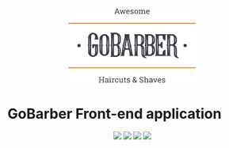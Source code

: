 <h1 align="center">
  <img src="./.github/logo.svg" height="150px" >
</h1>

# GoBarber Front-end application

<div align="center">
  <a style="text-decoration: none" href="https://github.com/marcel-pinto">
    <img src="https://img.shields.io/badge/author-marcel--pinto-%23ff9000">
  </a>

  <a style="text-decoration: none" href="https://github.com/marcel-pinto/frontend-gobarber">
    <img src="https://img.shields.io/github/languages/top/marcel-pinto/frontend-gobarber?color=%23ff9000">
  </a>

  <a style="text-decoration: none" href="https://github.com/marcel-pinto/frontend-gobarber/stargazers">
    <img src="https://img.shields.io/github/stars/marcel-pinto/frontend-gobarber?color=%23ff9000">
  </a>

  <a style="text-decoration: none" href="https://github.com/marcel-pinto/frontend-gobarber">
    <img src="https://img.shields.io/github/license/marcel-pinto/frontend-gobarber?color=%23ff9000">
  </a>
</div>
